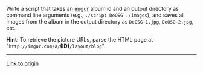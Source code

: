 Write a script that takes an [imgur](http://imgur.com) album id and an output directory as command line arguments (e.g., `./script DeOSG ./images`), and saves all images from the album in the output directory as `DeOSG-1.jpg`, `DeOSG-2.jpg`, etc.

**Hint**: To retrieve the picture URLs, parse the HTML page at "`http://imgur.com/a/`**(ID)**`/layout/blog`".

---

[Link to origin](https://www.reddit.com/r/dailyprogrammer/wk0jf)